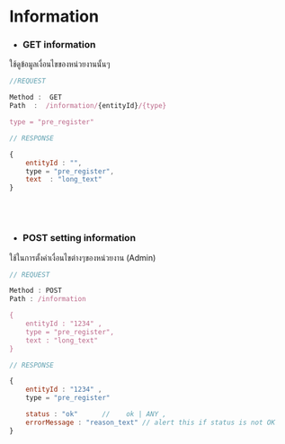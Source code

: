 # Information

- ### GET information
ใช้ดูข้อมูลเงื่อนไขของหน่วยงานนั้นๆ

``` js
//REQUEST

Method :  GET  
Path  :  /information/{entityId}/{type}

type = "pre_register"

```

``` js
// RESPONSE

{
	entityId : "",
	type = "pre_register",
	text  : "long_text"
}

```
<br>
<br>


- ### POST setting information
ใช้ในการตั้งค่าเงื่อนไขต่างๆของหน่วยงาน (Admin)

``` js
// REQUEST

Method : POST 
Path : /information 

{ 
	entityId : "1234" , 
	type = "pre_register", 
	text : "long_text" 
}

```

``` js
// RESPONSE

{
	entityId : "1234" ,
	type = "pre_register"

	status : "ok"	   //    ok | ANY , 
	errorMessage : "reason_text" // alert this if status is not OK
}

```